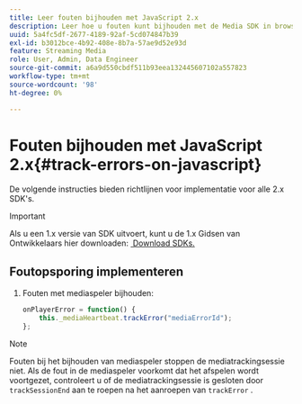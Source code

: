 ```yaml
---
title: Leer fouten bijhouden met JavaScript 2.x
description: Leer hoe u fouten kunt bijhouden met de Media SDK in browser-apps (JS).
uuid: 5a4fc5df-2677-4189-92af-5cd074847b39
exl-id: b3012bce-4b92-408e-8b7a-57ae9d52e93d
feature: Streaming Media
role: User, Admin, Data Engineer
source-git-commit: a6a9d550cbdf511b93eea132445607102a557823
workflow-type: tm+mt
source-wordcount: '98'
ht-degree: 0%

---
```


# Fouten bijhouden met JavaScript 2.x{#track-errors-on-javascript}

De volgende instructies bieden richtlijnen voor implementatie voor alle 2.x SDK&#39;s.

>[!IMPORTANT]
>
>Als u een 1.x versie van SDK uitvoert, kunt u de 1.x Gidsen van Ontwikkelaars hier downloaden: [&#x200B; Download SDKs.](/help/getting-started/download-sdks.md)

## Foutopsporing implementeren

1. Fouten met mediaspeler bijhouden:

   ```js
   onPlayerError = function() {
       this._mediaHeartbeat.trackError("mediaErrorId");
   };
   ```

>[!NOTE]
>
>Fouten bij het bijhouden van mediaspeler stoppen de mediatrackingsessie niet. Als de fout in de mediaspeler voorkomt dat het afspelen wordt voortgezet, controleert u of de mediatrackingsessie is gesloten door `trackSessionEnd` aan te roepen na het aanroepen van `trackError` .
